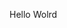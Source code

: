 Hello Wolrd






















































































































































































































































































































































































































































































































































































































































































































































































































































































































































































































































































































































































































































































































































































































































































































































































































































































































































































































































































































































































































































































































































































































































































































































































































































































































































































































































































































































































































































































































































































































































































































































